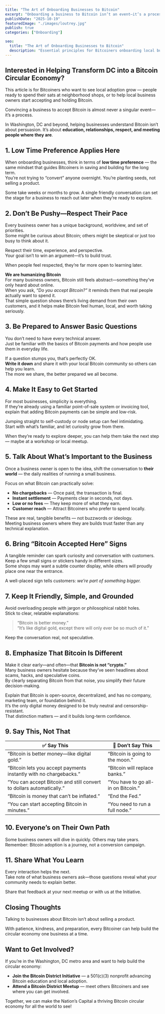 ```yaml
---
title: "The Art of Onboarding Businesses to Bitcoin"
excerpt: "Onboarding a business to Bitcoin isn’t an event—it’s a process rooted in patience, respect, and learning."
publishDate: "2025-10-19"
featuredImage: "./images/loutrey.jpg"
publish: true
categories: ["Onboarding"]

seo:
  title: "The Art of Onboarding Businesses to Bitcoin"
  description: "Essential principles for Bitcoiners onboarding local businesses to Bitcoin. Learn how to build trust, spark curiosity, and create lasting adoption in your community."
---
```


## Interested in Helping Transform DC into a Bitcoin Circular Economy?

This article is for Bitcoiners who want to see local adoption grow — people ready to spend their sats at neighborhood shops, or to help local business owners start accepting and holding Bitcoin.

Convincing a business to accept Bitcoin is almost never a singular event—it’s a process.  

In Washington, DC and beyond, helping businesses understand Bitcoin isn’t about persuasion. It’s about **education, relationships, respect, and meeting people where they are**.

## 1. Low Time Preference Applies Here

When onboarding businesses, think in terms of **low time preference** — the same mindset that guides Bitcoiners in saving and building for the long term.  
You’re not trying to “convert” anyone overnight. You’re planting seeds, not selling a product.  

Some take weeks or months to grow. A single friendly conversation can set the stage for a business to reach out later when they’re ready to explore.

## 2. Don’t Be Pushy—Respect Their Pace

Every business owner has a unique background, worldview, and set of priorities.  
Some might be curious about Bitcoin; others might be skeptical or just too busy to think about it.  

Respect their time, experience, and perspective.  
Your goal isn’t to win an argument—it’s to build trust.  

When people feel respected, they’re far more open to learning later.

**We are humanizing Bitcoin**  
For many business owners, Bitcoin still feels abstract—something they’ve only heard about online.  
When you ask, *“Do you accept Bitcoin?”* it reminds them that real people actually want to spend it.  
That simple question shows there’s living demand from their own customers, and it helps make Bitcoin feel human, local, and worth taking seriously.

## 3. Be Prepared to Answer Basic Questions

You don’t need to have every technical answer.  
Just be familiar with the basics of Bitcoin payments and how people use them in everyday life.  

If a question stumps you, that’s perfectly OK.  
**Write it down** and share it with your local Bitcoin community so others can help you learn.  
The more we share, the better prepared we all become.

## 4. Make It Easy to Get Started

For most businesses, simplicity is everything.  
If they’re already using a familiar point-of-sale system or invoicing tool, explain that adding Bitcoin payments can be simple and low-risk.  

Jumping straight to self-custody or node setup can feel intimidating.  
Start with what’s familiar, and let curiosity grow from there.  

When they’re ready to explore deeper, you can help them take the next step — maybe at a workshop or local meetup.

## 5. Talk About What’s Important to the Business

Once a business owner is open to the idea, shift the conversation to **their world** — the daily realities of running a small business.  

Focus on what Bitcoin can practically solve:

* **No chargebacks** — Once paid, the transaction is final.  
* **Instant settlement** — Payments clear in seconds, not days.  
* **Low or no fees** — They keep more of what they earn.  
* **Customer reach** — Attract Bitcoiners who prefer to spend locally.  

These are real, tangible benefits — not buzzwords or ideology.  
Meeting business owners where they are builds trust faster than any technical explanation.

## 6. Bring “Bitcoin Accepted Here” Signs

A tangible reminder can spark curiosity and conversation with customers.  
Keep a few small signs or stickers handy in different sizes.  
Some shops may want a subtle counter display, while others will proudly place one near the entrance.  

A well-placed sign tells customers: *we’re part of something bigger.*

## 7. Keep It Friendly, Simple, and Grounded

Avoid overloading people with jargon or philosophical rabbit holes.  
Stick to clear, relatable explanations:  
> “Bitcoin is better money.”  
> “It’s like digital gold, except there will only ever be so much of it.”  

Keep the conversation real, not speculative.

## 8. Emphasize That Bitcoin Is Different

Make it clear early—and often—that **Bitcoin is not “crypto.”**  
Many business owners hesitate because they’ve seen headlines about scams, hacks, and speculative coins.  
By clearly separating Bitcoin from that noise, you simplify their future decision-making.  

Explain that Bitcoin is open-source, decentralized, and has no company, marketing team, or foundation behind it.  
It’s the only digital money designed to be truly neutral and censorship-resistant.  
That distinction matters — and it builds long-term confidence.

## 9. Say This, Not That

| ✅ **Say This** | 🚫 **Don’t Say This** |
|-----------------|----------------------|
| “Bitcoin is better money—like digital gold.” | “Bitcoin is going to the moon.” |
| “Bitcoin lets you accept payments instantly with no chargebacks.” | “Bitcoin will replace banks.” |
| “You can accept Bitcoin and still convert to dollars automatically.” | “You have to go all-in on Bitcoin.” |
| “Bitcoin is money that can’t be inflated.” | “End the Fed.” |
| “You can start accepting Bitcoin in minutes.” | “You need to run a full node.” |  

## 10. Everyone’s on Their Own Path

Some business owners will dive in quickly. Others may take years.  
Remember: Bitcoin adoption is a journey, not a conversion campaign.  

## 11. Share What You Learn

Every interaction helps the next.  
Take note of what business owners ask—those questions reveal what your community needs to explain better.  

Share that feedback at your next meetup or with us at the Initiative.  

## Closing Thoughts

Talking to businesses about Bitcoin isn’t about selling a product. 

With patience, kindness, and preparation, every Bitcoiner can help build the circular economy one business at a time.

## Want to Get Involved?

If you’re in the Washington, DC metro area and want to help build the circular economy:

* **Join the Bitcoin District Initiative** — a 501(c)(3) nonprofit advancing Bitcoin education and local adoption.  
* **Attend a Bitcoin District Meetup** — meet others Bitcoiners and see where you can get involved.

Together, we can make the Nation’s Capital a thriving Bitcoin circular economy for all the world to see!
